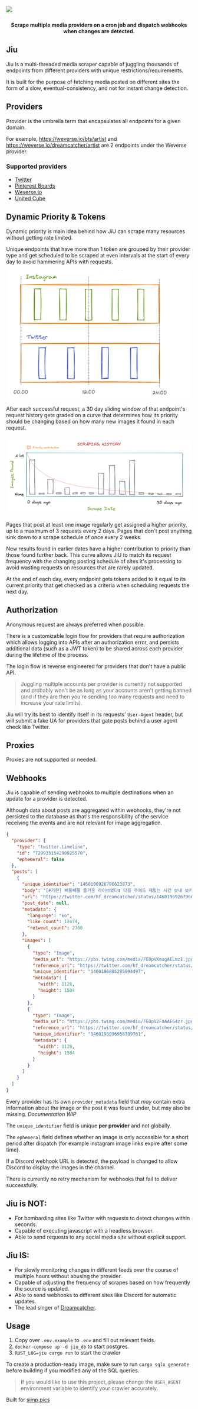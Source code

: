 <h1>
  <img src="https://i.imgur.com/qVp1N9y.png">
</h1>

<p align="center">
  <b>Scrape multiple media providers on a cron job and dispatch webhooks when changes are detected.</b>
</p>

## Jiu

Jiu is a multi-threaded media scraper capable of juggling thousands of endpoints from different providers with unique
restrictions/requirements.

It is built for the purpose of fetching media posted on different sites the form of a slow, eventual-consistency, and
not for instant change detection.

## Providers

Provider is the umbrella term that encapsulates all endpoints for a given domain.

For example, https://weverse.io/bts/artist and https://weverse.io/dreamcatcher/artist are 2 endpoints under the Weverse
provider.

### Supported providers

* [Twitter](https://twitter.com/RBW_MAMAMOO)
* [Pinterest Boards](https://www.pinterest.com/janairaoliveira314/handong)
* [Weverse.io](https://weverse.io/dreamcatcher/feed)
* [United Cube](https://www.united-cube.com/)

## Dynamic Priority & Tokens

Dynamic priority is main idea behind how JiU can scrape many resources without getting rate limited.

Unique endpoints that have more than 1 token are grouped by their provider type and get scheduled to be scraped at even
intervals at the start of every day to avoid hammering APIs with requests.

![](./assets/scrape_interval.png)

After each successful request, a 30 day sliding window of that endpoint's request history gets graded on a curve that
determines how its priority should be changing based on how many new images it found in each request.

![](./assets/scraping_history.png)

Pages that post at least one image regularly get assigned a higher priority, up to a maximum of 3 requests every 2 days.
Pages that don't post anything sink down to a scrape schedule of once every 2 weeks.

New results found in earlier dates have a higher contribution to priority than those found further back. This curve
allows JiU to match its request frequency with the changing posting schedule of sites it's processing to avoid wasting
requests on resources that are rarely updated.

At the end of each day, every endpoint gets tokens added to it equal to its current priority that get checked as a
criteria when scheduling requests the next day.

## Authorization

Anonymous request are always preferred when possible.

There is a customizable login flow for providers that require authorization which allows logging into APIs after an
authorization error, and persists additional data (such as a JWT token) to be shared across each provider during the
lifetime of the process.

The login flow is reverse engineered for providers that don't have a public API.

> Juggling multiple accounts per provider is currently not supported and probably won't be as long as your accounts aren't getting banned (and if they are then you're sending too many requests and need to increase your rate limits).

Jiu will try its best to identify itself in its requests' `User-Agent` header, but will submit a fake UA for providers
that gate posts behind a user agent check like Twitter.

## Proxies

Proxies are not supported or needed.

## Webhooks

Jiu is capable of sending webhooks to multiple destinations when an update for a provider is detected.

Although data about posts are aggregated within webhooks, they're not persisted to the database as that's the responsibility of the service receiving the events and are not relevant for image aggregation.

```json
{
  "provider": {
    "type": "twitter.timeline",
    "id": "729935154290925570",
    "ephemeral": false
  },
  "posts": [
    {
      "unique_identifier": "1460196926796623873",
      "body": "[#가현] 삐뚤빼뚤 즐거운 라이브였다❣️ 다음 주에도 재밌는 시간 보내 보카?\n\n#드림캐쳐 #Dreamcatcher #4주_집콕_프로젝트 https://t.co/r1ImPUPKkv",
      "url": "https://twitter.com/hf_dreamcatcher/status/1460196926796623873",
      "post_date": null,
      "metadata": {
        "language": "ko",
        "like_count": 12474,
        "retweet_count": 2760
      },
      "images": [
        {
          "type": "Image",
          "media_url": "https://pbs.twimg.com/media/FEOpVKmagAELmzI.jpg",
          "reference_url": "https://twitter.com/hf_dreamcatcher/status/1460196926796623873/photo/1",
          "unique_identifier": "1460196885285994497",
          "metadata": {
            "width": 1128,
            "height": 1504
          }
        },
        {
          "type": "Image",
          "media_url": "https://pbs.twimg.com/media/FEOpV2FaAAEG4zr.jpg",
          "reference_url": "https://twitter.com/hf_dreamcatcher/status/1460196926796623873/photo/2",
          "unique_identifier": "1460196896958709761",
          "metadata": {
            "width": 1128,
            "height": 1504
          }
        }
      ]
    }
  ]
}
```

Every provider has its own `provider_metadata` field that _may_ contain extra information about the image or the post it
was found under, but may also be missing. _Documentation WIP_

The `unique_identifier` field is unique **per provider** and not globally.

The `ephemeral` field defines whether an image is only accessible for a short period after dispatch (for example
instagram image links expire after some time).

If a Discord webhook URL is detected, the payload is changed to allow Discord to display the images in the channel.

There is currently no retry mechanism for webhooks that fail to deliver successfully.

## Jiu is **NOT**:

* For bombarding sites like Twitter with requests to detect changes within seconds.
* Capable of executing javascript with a headless browser.
* Able to send requests to any social media site without explicit support.

## Jiu **IS**:

* For slowly monitoring changes in different feeds over the course of multiple hours without abusing the provider.
* Capable of adjusting the frequency of scrapes based on how frequently the source is updated.
* Able to send webhooks to different sites like Discord for automatic updates.
* The lead singer of [Dreamcatcher](https://www.youtube.com/watch?v=1QD0FeZyDtQ).

## Usage

1. Copy over `.env.example` to `.env` and fill out relevant fields.
2. `docker-compose up -d jiu_db` to start postgres.
3. `RUST_LOG=jiu cargo run` to start the crawler

To create a production-ready image, make sure to run `cargo sqlx generate` before building if you modified any of the
SQL queries.

> If you would like to use this project, please change the `USER_AGENT` environment variable to identify your crawler accurately.

Built for [simp.pics](https://github.com/xetera/simp.pics)
